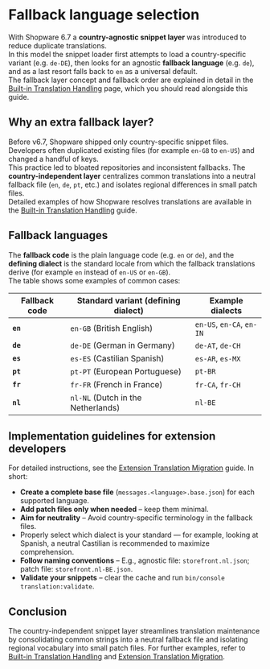 # Fallback language selection

With Shopware 6.7 a **country-agnostic snippet layer** was introduced to reduce duplicate translations.  
In this model the snippet loader first attempts to load a country-specific variant (e.g. `de-DE`), then looks for an agnostic **fallback language** (e.g. `de`), and as a last resort falls back to `en` as a universal default.  
The fallback layer concept and fallback order are explained in detail in the [Built-in Translation Handling](built-in-translation-system.md) page, which you should read alongside this guide.

## Why an extra fallback layer?

Before v6.7, Shopware shipped only country-specific snippet files. Developers often duplicated existing files (for example `en-GB` to `en-US`) and changed a handful of keys.  
This practice led to bloated repositories and inconsistent fallbacks. The **country-independent layer** centralizes common translations into a neutral fallback file (`en`, `de`, `pt`, etc.) and isolates regional differences in small patch files.  
Detailed examples of how Shopware resolves translations are available in the [Built-in Translation Handling](built-in-translation-system.md) guide.

## Fallback languages

The **fallback code** is the plain language code (e.g. `en` or `de`), and the **defining dialect** is the standard locale from which the fallback translations derive (for example `en` instead of `en-US` or `en-GB`).  
The table shows some examples of common cases:

| Fallback code | Standard variant (defining dialect) | Example dialects          |
|---------------|-------------------------------------|---------------------------|
| **`en`**      | `en-GB` (British English)           | `en-US`, `en-CA`, `en-IN` |
| **`de`**      | `de-DE` (German in Germany)         | `de-AT`, `de-CH`          |
| **`es`**      | `es-ES` (Castilian Spanish)         | `es-AR`, `es-MX`          |
| **`pt`**      | `pt-PT` (European Portuguese)       | `pt-BR`                   |
| **`fr`**      | `fr-FR` (French in France)          | `fr-CA`, `fr-CH`          |
| **`nl`**      | `nl-NL` (Dutch in the Netherlands)  | `nl-BE`                   |

## Implementation guidelines for extension developers

For detailed instructions, see the [Extension Translation Migration](/resources/references/upgrades/core/translation/extension-translation.md) guide. In short:

* **Create a complete base file** (`messages.<language>.base.json`) for each supported language.
* **Add patch files only when needed** – keep them minimal.
* **Aim for neutrality** – Avoid country-specific terminology in the fallback files.
* Properly select which dialect is your standard — for example, looking at Spanish, a neutral Castilian is recommended to maximize comprehension.
* **Follow naming conventions** – E.g., agnostic file: `storefront.nl.json`; patch file: `storefront.nl-BE.json`.
* **Validate your snippets** – clear the cache and run `bin/console translation:validate`.

## Conclusion

The country-independent snippet layer streamlines translation maintenance by consolidating common strings into a neutral fallback file and isolating regional vocabulary into small patch files.
For further examples, refer to [Built-in Translation Handling](/concepts/translations/built-in-translation-system.md) and [Extension Translation Migration](/resources/references/upgrades/core/translation/extension-translation.md).
